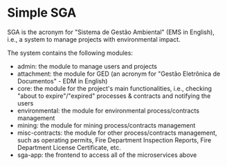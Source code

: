 # Simple SGA
SGA is the acronym for "Sistema de Gestão Ambiental" (EMS in English), i.e., a system to manage projects with environmental impact.

The system contains the following modules:
- admin: the module to manage users and projects
- attachment: the module for GED (an acronym for "Gestão Eletrônica de Documentos" - EDM in English) 
- core: the module for the project's main functionalities, i.e., checking "about to expire"/"expired" processes & contracts and notifying the users
- environmental: the module for environmental process/contracts management
- mining: the module for mining process/contracts management
- misc-contracts: the module for other process/contracts management, such as operating permits, Fire Department Inspection Reports, Fire Department License Certificate, etc.
- sga-app: the frontend to access all of the microservices above
